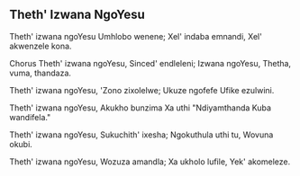 ## Theth' Izwana NgoYesu

Theth' izwana ngoYesu Umhlobo wenene;
Xel' indaba emnandi, Xel' akwenzele kona.

Chorus
Theth' izwana ngoYesu, Sinced' endleleni; 
Izwana ngoYesu, Thetha, vuma, thandaza.

Theth' izwana ngoYesu, 'Zono zixolelwe;
Ukuze ngofefe Ufike ezulwini.

Theth' izwana ngoYesu, Akukho bunzima
Xa uthi "Ndiyamthanda Kuba wandifela."

Theth' izwana ngoYesu, Sukuchith' ixesha;
Ngokuthula uthi tu, Wovuna okubi.

Theth' izwana ngoYesu, Wozuza amandla;
Xa ukholo lufile, Yek' akomeleze.

